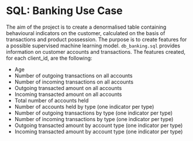 # SQL: Banking Use Case
The aim of the project is to create a denormalised table containing behavioural indicators on the customer, calculated on the basis of transactions and product possession. 
The purpose is to create features for a possible supervised machine learning model.
`db_banking.sql` provides information on customer accounts and transactions.
The features created, for each client_id, are the following:
- Age
- Number of outgoing transactions on all accounts
- Number of incoming transactions on all accounts
- Outgoing transacted amount on all accounts
- Incoming transacted amount on all accounts
- Total number of accounts held
- Number of accounts held by type (one indicator per type)
- Number of outgoing transactions by type (one indicator per type)
- Number of incoming transactions by type (one indicator per type)
- Outgoing transacted amount by account type (one indicator per type)
- Incoming transacted amount by account type (one indicator per type)
